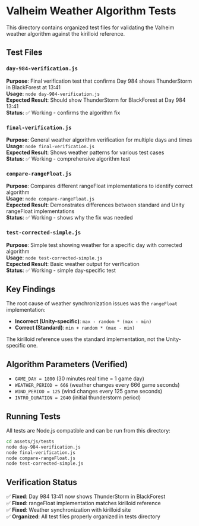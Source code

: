 # Valheim Weather Algorithm Tests

This directory contains organized test files for validating the Valheim weather algorithm against the kirilloid reference.

## Test Files

### `day-984-verification.js`
**Purpose**: Final verification test that confirms Day 984 shows ThunderStorm in BlackForest at 13:41  
**Usage**: `node day-984-verification.js`  
**Expected Result**: Should show ThunderStorm for BlackForest at Day 984 13:41  
**Status**: ✅ Working - confirms the algorithm fix

### `final-verification.js`
**Purpose**: General weather algorithm verification for multiple days and times  
**Usage**: `node final-verification.js`  
**Expected Result**: Shows weather patterns for various test cases  
**Status**: ✅ Working - comprehensive algorithm test

### `compare-rangeFloat.js`
**Purpose**: Compares different rangeFloat implementations to identify correct algorithm  
**Usage**: `node compare-rangeFloat.js`  
**Expected Result**: Demonstrates differences between standard and Unity rangeFloat implementations  
**Status**: ✅ Working - shows why the fix was needed

### `test-corrected-simple.js`
**Purpose**: Simple test showing weather for a specific day with corrected algorithm  
**Usage**: `node test-corrected-simple.js`  
**Expected Result**: Basic weather output for verification  
**Status**: ✅ Working - simple day-specific test

## Key Findings

The root cause of weather synchronization issues was the `rangeFloat` implementation:

- **Incorrect (Unity-specific)**: `max - random * (max - min)`
- **Correct (Standard)**: `min + random * (max - min)`

The kirilloid reference uses the standard implementation, not the Unity-specific one.

## Algorithm Parameters (Verified)

- `GAME_DAY = 1800` (30 minutes real time = 1 game day)
- `WEATHER_PERIOD = 666` (weather changes every 666 game seconds)
- `WIND_PERIOD = 125` (wind changes every 125 game seconds)
- `INTRO_DURATION = 2040` (initial thunderstorm period)

## Running Tests

All tests are Node.js compatible and can be run from this directory:

```bash
cd assets/js/tests
node day-984-verification.js
node final-verification.js
node compare-rangeFloat.js
node test-corrected-simple.js
```

## Verification Status

✅ **Fixed**: Day 984 13:41 now shows ThunderStorm in BlackForest  
✅ **Fixed**: rangeFloat implementation matches kirilloid reference  
✅ **Fixed**: Weather synchronization with kirilloid site  
✅ **Organized**: All test files properly organized in tests directory
